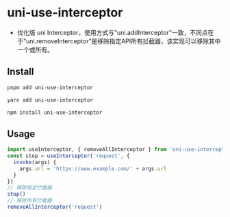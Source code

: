 # uni-use-interceptor
- 优化版 uni Interceptor，使用方式与"uni.addInterceptor"一致，不同点在于"uni.removeInterceptor"是移除指定API所有拦截器，该实现可以移除其中一个或所有。


## Install 
```bash
pnpm add uni-use-interceptor
```
```bash
yarn add uni-use-interceptor
```
```bash
npm install uni-use-interceptor
```

## Usage
```typescript
import useInterceptor, { removeAllInterceptor } from 'uni-use-interceptor'
const stop = useInterceptor('request', {
  invoke(args) {
    args.url = 'https://www.example.com/' + args.url
  }
})
// 移除指定拦截器
stop()
// 移除所有拦截器
removeAllInterceptor('request')
```